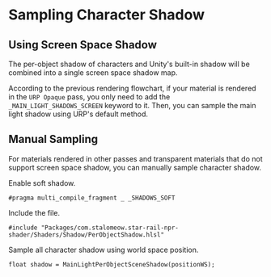# Sampling Character Shadow

## Using Screen Space Shadow

The per-object shadow of characters and Unity's built-in shadow will be combined into a single screen space shadow map.

According to the previous rendering flowchart, if your material is rendered in the `URP Opaque` pass, you only need to add the `_MAIN_LIGHT_SHADOWS_SCREEN` keyword to it. Then, you can sample the main light shadow using URP's default method.

## Manual Sampling

For materials rendered in other passes and transparent materials that do not support screen space shadow, you can manually sample character shadow.

Enable soft shadow.

```hlsl
#pragma multi_compile_fragment _ _SHADOWS_SOFT
```

Include the file.

```hlsl
#include "Packages/com.stalomeow.star-rail-npr-shader/Shaders/Shadow/PerObjectShadow.hlsl"
```

Sample all character shadow using world space position.

```hlsl
float shadow = MainLightPerObjectSceneShadow(positionWS);
```
